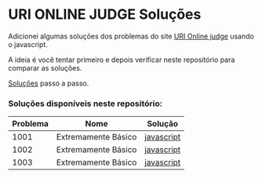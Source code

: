 # URI ONLINE JUDGE Soluções

Adicionei algumas soluções dos problemas do site [URI Online judge](https://www.urionlinejudge.com.br/) usando o javascript.

A ideia é você tentar primeiro e depois verificar neste repositório para comparar as soluções.

[Soluções](https://www.youtube.com/playlist?list=PLDgemkIT111CrpGu9s4dICdOJYHGbgAiX) passo a passo.


### Soluções disponíveis neste repositório:

| Problema  |  Nome  |  Solução  |
| --------- | ------ | --------- |
|  1001 | Extremamente Básico  | [javascript](./iniciantes/1001.js)|
|  1002 | Extremamente Básico  | [javascript](./iniciantes/1002.js)|
|  1003 | Extremamente Básico  | [javascript](./iniciantes/1003.js)|
